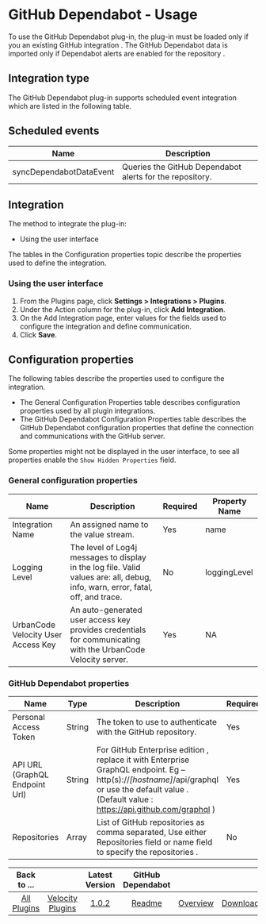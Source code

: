 
# GitHub Dependabot - Usage

To use the GitHub Dependabot plug-in, the plug-in must be loaded only if you an existing GitHub integration . The GitHub Dependabot data is imported only if Dependabot alerts are enabled for the repository .

## Integration type

The GitHub Dependabot plug-in supports scheduled event integration which are listed in the following table.

## Scheduled events
|Name	|Description|
|---|---|
|syncDependabotDataEvent	|Queries the GitHub Dependabot alerts for the repository.|

## Integration
The method to integrate the plug-in:

- Using the user interface

The tables in the Configuration properties topic describe the properties used to define the integration.

### Using the user interface
1. From the Plugins page, click **Settings > Integrations > Plugins**.
2. Under the Action column for the plug-in, click **Add Integration**.
3. On the Add Integration page, enter values for the fields used to configure the integration and define communication.
4. Click **Save**.

## Configuration properties

The following tables describe the properties used to configure the integration.

- The General Configuration Properties table describes configuration properties used by all plugin integrations.
- The GitHub Dependabot Configuration Properties table describes the GitHub Dependabot configuration properties that define the connection and communications with the GitHub server.

Some properties might not be displayed in the user interface, to see all properties enable the `Show Hidden Properties` field.

### General configuration properties

| Name             | Description                                                                                                                             | Required | Property Name |
| ---------------- | --------------------------------------------------------------------------------------------------------------------------------------- | -------- | ------------- |
| Integration Name | An assigned name to the value stream.                                                                                                   | Yes      | name          |
| Logging Level    | The level of Log4j messages to display in the log file. Valid values are: all, debug, info, warn, error, fatal, off, and trace.         | No       | loggingLevel  |
| UrbanCode Velocity User Access Key|An auto-generated user access key provides credentials for communicating with the UrbanCode Velocity server.                |Yes       |NA             |

### GitHub Dependabot properties

| Name                           | Type   | Description                                                                                                                                                                                          | Required |
| ------------------------------ | ------ | ---------------------------------------------------------------------------------------------------------------------------------------------------------------------------------------------------- | -------- |
| Personal Access Token          | String | The token to use to authenticate with the GitHub repository.                                                                                                                                         | Yes      |
| API URL (GraphQL Endpoint Url) | String | For GitHub Enterprise edition , replace it with Enterprise GraphQL endpoint. Eg – http(s)://_\[hostname\]_/api/graphql or use the default value . (Default value :  https://api.github.com/graphql ) | Yes      |
| Repositories                   | Array  | List of GitHub repositories as comma separated, Use either Repositories field or name field to specify the repositories .                                                                            | No       |


|Back to ...||Latest Version|GitHub Dependabot |||
| :---: | :---: | :---: | :---: | :---: | :---: |
|[All Plugins](../../index.md)|[Velocity Plugins](../README.md)|[1.0.2](https://raw.githubusercontent.com/UrbanCode/IBM-UCV-PLUGINS/main/files/ucv-ext-dependabot/ucv-ext-dependabot:1.0.2.tar.7z.001)|[Readme](README.md)|[Overview](overview.md)|[Downloads](downloads.md)|
